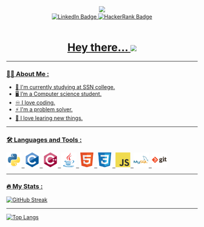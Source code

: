 <div id="header" align="center">
  <img src="https://media.giphy.com/media/paTz7UZbPfTZFRYnnB/giphy.gif" width="190"/>
</div>

<div id="badges" align="center">
  <a href="https://www.linkedin.com/in/ranjani-a-8a6a98200/">
    <img src="https://img.shields.io/badge/LinkedIn-blue?style=for-the-badge&logo=linkedin&logoColor=white" alt="LinkedIn Badge"/>
  </a>
  <a href="https://www.hackerrank.com/ranji02">
    <img src="https://img.shields.io/badge/HackerRank-green?style=for-the-badge&logo=hackerrank&logoColor=black" alt="HackerRank Badge"
  </a>
</div>

<div id="badges" align="center">
  <img src="https://komarev.com/ghpvc/?username=Ranji02&style=flat-square&color=blue" alt=""/>
  <h1>
    Hey there...
    <img src="https://media.giphy.com/media/hvRJCLFzcasrR4ia7z/giphy.gif" width="30px"/>
  </h1>
</div>

---
### :woman_technologist: About Me :
- :office: I'm currently studying at SSN college.
- :desktop_computer: I’m a Computer science student.
- :infinity: I love coding.
- :zap: I'm a problem solver.
- :seedling: I love learing new things.

---
### :hammer_and_wrench: Languages and Tools :
<div>
  <img src="https://github.com/devicons/devicon/blob/master/icons/python/python-original.svg" title="Python" alt="Python" width="40" height="40"/>&nbsp;
  <img src="https://github.com/devicons/devicon/blob/master/icons/c/c-original.svg" title="C" alt="C" width="40" height="40"/>&nbsp;
  <img src="https://github.com/devicons/devicon/blob/master/icons/cplusplus/cplusplus-original.svg" title="C++" alt="C++" width="40" height="40"/>&nbsp;
  <img src="https://github.com/devicons/devicon/blob/master/icons/java/java-original.svg" title="Java" alt="Java" width="40" height="40"/>&nbsp;
  <img src="https://github.com/devicons/devicon/blob/master/icons/html5/html5-original.svg" title="HTML5" alt="HTML" width="40" height="40"/>&nbsp;
  <img src="https://github.com/devicons/devicon/blob/master/icons/css3/css3-original.svg" title="CSS3" alt="CSS" width="40" height="40"/>&nbsp;
  <img src="https://github.com/devicons/devicon/blob/master/icons/javascript/javascript-original.svg" title="JavaScript" alt="JavaScript" width="40" height="40"/>&nbsp;
  <img src="https://github.com/devicons/devicon/blob/master/icons/mysql/mysql-original-wordmark.svg" title="MySQL"  alt="MySQL" width="40" height="40"/>&nbsp;
  <img src="https://github.com/devicons/devicon/blob/master/icons/git/git-original-wordmark.svg" title="Git" **alt="Git" width="40" height="40"/>
</div>

---
### :fire: My Stats :
[![GitHub Streak](http://github-readme-streak-stats.herokuapp.com?user=Ranji02&theme=github-light&hide_border=false&date_format=j%20M%5B%20Y%5D&background=B0FF9B7B)](https://git.io/streak-stats)
 
---
[![Top Langs](https://github-readme-stats.vercel.app/api/top-langs/?username=Ranji02&background=B0FF9B7B&layout=compact)](https://github.com/anuraghazra/github-readme-stats)

